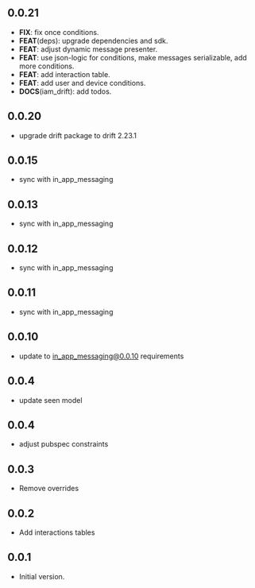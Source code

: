 ## 0.0.21

 - **FIX**: fix once conditions.
 - **FEAT**(deps): upgrade dependencies and sdk.
 - **FEAT**: adjust dynamic message presenter.
 - **FEAT**: use json-logic for conditions, make messages serializable, add more conditions.
 - **FEAT**: add interaction table.
 - **FEAT**: add user and device conditions.
 - **DOCS**(iam_drift): add todos.

## 0.0.20

- upgrade drift package to drift 2.23.1

## 0.0.15

- sync with in_app_messaging

## 0.0.13

- sync with in_app_messaging

## 0.0.12

- sync with in_app_messaging

## 0.0.11

- sync with in_app_messaging

## 0.0.10

- update to in_app_messaging@0.0.10 requirements

## 0.0.4

- update seen model

## 0.0.4

- adjust pubspec constraints

## 0.0.3

- Remove overrides

## 0.0.2

- Add interactions tables

## 0.0.1

- Initial version.
